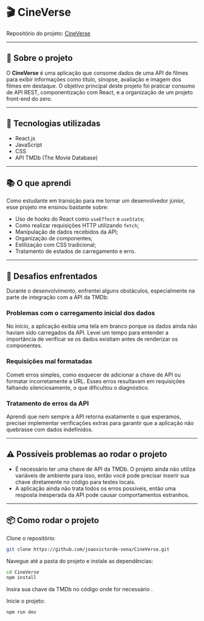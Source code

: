 # 🎬 CineVerse

Repositório do projeto: [CineVerse](https://github.com/joaovictorde-sena/CineVerse/tree/main/src)

---

## 📌 Sobre o projeto

O **CineVerse** é uma aplicação que consome dados de uma API de filmes para exibir informações como título, sinopse, avaliação e imagem dos filmes em destaque. O objetivo principal deste projeto foi praticar consumo de API REST, componentização com React, e a organização de um projeto front-end do zero.

---

## 🚀 Tecnologias utilizadas

- React.js  
- JavaScript  
- CSS  
- API TMDb (The Movie Database)

---

## 📚 O que aprendi

Como estudante em transição para me tornar um desenvolvedor júnior, esse projeto me ensinou bastante sobre:

- Uso de hooks do React como `useEffect` e `useState`;  
- Como realizar requisições HTTP utilizando `fetch`;  
- Manipulação de dados recebidos da API;  
- Organização de componentes;  
- Estilização com CSS tradicional;  
- Tratamento de estados de carregamento e erro.

---

## 🧠 Desafios enfrentados

Durante o desenvolvimento, enfrentei alguns obstáculos, especialmente na parte de integração com a API da TMDb:

### Problemas com o carregamento inicial dos dados

No início, a aplicação exibia uma tela em branco porque os dados ainda não haviam sido carregados da API. Levei um tempo para entender a importância de verificar se os dados existiam antes de renderizar os componentes.

### Requisições mal formatadas

Cometi erros simples, como esquecer de adicionar a chave de API ou formatar incorretamente a URL. Esses erros resultavam em requisições falhando silenciosamente, o que dificultou o diagnóstico.

### Tratamento de erros da API

Aprendi que nem sempre a API retorna exatamente o que esperamos, precisei implementar verificações extras para garantir que a aplicação não quebrasse com dados indefinidos.

---

## ⚠️ Possíveis problemas ao rodar o projeto

- É necessário ter uma chave de API da TMDb. O projeto ainda não utiliza variáveis de ambiente para isso, então você pode precisar inserir sua chave diretamente no código para testes locais.  
- A aplicação ainda não trata todos os erros possíveis, então uma resposta inesperada da API pode causar comportamentos estranhos.  


---

## 📦 Como rodar o projeto

Clone o repositório:

```bash
git clone https://github.com/joaovictorde-sena/CineVerse.git

```

Navegue até a pasta do projeto e instale as dependências:


```bash
cd CineVerse
npm install
```

Insira sua chave da TMDb no código onde for necessário .

Inicie o projeto:

```bash
npm run dev
```
